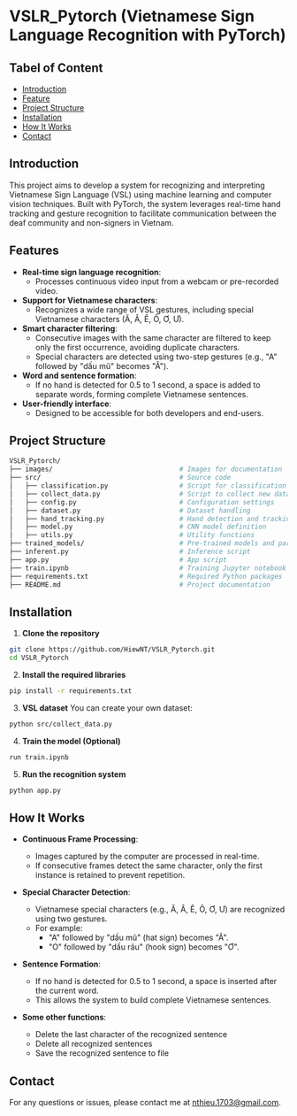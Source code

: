# VSLR_Pytorch (Vietnamese Sign Language Recognition with PyTorch)

## Tabel of Content

 - [Introduction](#Introduction)
 - [Feature](#Feature)
 - [Project Structure](#Project-Structure)
 - [Installation](#Installation)
 - [How It Works](#How-It-Works)
 - [Contact](#Contact)
    
## Introduction
This project aims to develop a system for recognizing and interpreting Vietnamese Sign Language (VSL) using machine learning and computer vision techniques. Built with PyTorch, the system leverages real-time hand tracking and gesture recognition to facilitate communication between the deaf community and non-signers in Vietnam.

## Features
- **Real-time sign language recognition**: 
  - Processes continuous video input from a webcam or pre-recorded video.  
- **Support for Vietnamese characters**: 
  - Recognizes a wide range of VSL gestures, including special Vietnamese characters (Ă, Â, Ê, Ô, Ơ, Ư).  
- **Smart character filtering**:  
  - Consecutive images with the same character are filtered to keep only the first occurrence, avoiding duplicate characters.  
  - Special characters are detected using two-step gestures (e.g., "A" followed by "dấu mũ" becomes "Â").  
- **Word and sentence formation**:  
  - If no hand is detected for 0.5 to 1 second, a space is added to separate words, forming complete Vietnamese sentences.  
- **User-friendly interface**: 
  - Designed to be accessible for both developers and end-users.

## Project Structure
```bash
VSLR_Pytorch/
├── images/                                # Images for documentation
├── src/                                   # Source code
│   ├── classification.py                  # Script for classification logic
│   ├── collect_data.py                    # Script to collect new data
│   ├── config.py                          # Configuration settings
│   ├── dataset.py                         # Dataset handling
│   ├── hand_tracking.py                   # Hand detection and tracking
│   ├── model.py                           # CNN model definition
│   ├── utils.py                           # Utility functions
├── trained_models/                        # Pre-trained models and parameters
├── inferent.py                            # Inference script
├── app.py                                 # App script
├── train.ipynb                            # Training Jupyter notebook
├── requirements.txt                       # Required Python packages 
├── README.md                              # Project documentation
```

## Installation
1. **Clone the repository**
```bash
git clone https://github.com/HiewNT/VSLR_Pytorch.git
cd VSLR_Pytorch
```
2. **Install the required libraries**
```bash
pip install -r requirements.txt
```
3. **VSL dataset**
You can create your own dataset:
```bash
python src/collect_data.py
```

4. **Train the model (Optional)**
```bash
run train.ipynb
```

5. **Run the recognition system**
```bash
python app.py
```

## How It Works
- **Continuous Frame Processing**:  
  - Images captured by the computer are processed in real-time.  
  - If consecutive frames detect the same character, only the first instance is retained to prevent repetition.  

- **Special Character Detection**:  
  - Vietnamese special characters (e.g., Ă, Â, Ê, Ô, Ơ, Ư) are recognized using two gestures.  
  - For example:  
    - "A" followed by "dấu mũ" (hat sign) becomes "Â".  
    - "O" followed by "dấu râu" (hook sign) becomes "Ơ".  

- **Sentence Formation**:  
  - If no hand is detected for 0.5 to 1 second, a space is inserted after the current word.  
  - This allows the system to build complete Vietnamese sentences.  

- **Some other functions**:
  - Delete the last character of the recognized sentence
  - Delete all recognized sentences
  - Save the recognized sentence to file

## Contact

For any questions or issues, please contact me at nthieu.1703@gmail.com.
